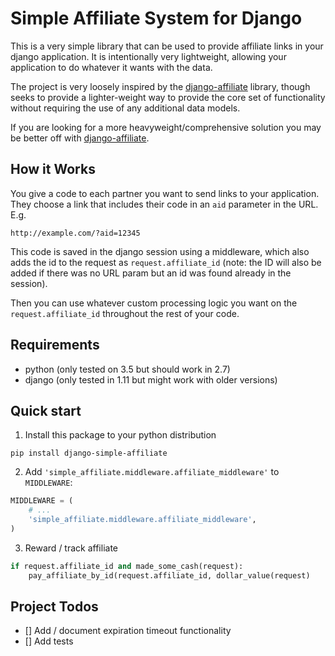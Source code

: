 # Simple Affiliate System for Django


This is a very simple library that can be used to provide affiliate links in your django application.
It is intentionally very lightweight, allowing your application to do whatever it wants with the data.

The project is very loosely inspired by the [django-affiliate](https://github.com/st4lk/django-affiliate) library,
though seeks to provide a lighter-weight way to provide the core set of functionality without requiring the
use of any additional data models.

If you are looking for a more heavyweight/comprehensive solution you may be better off with
[django-affiliate](https://github.com/st4lk/django-affiliate).

## How it Works


You give a code to each partner you want to send links to your application.
They choose a link that includes their code in an `aid` parameter in the URL. E.g.

`http://example.com/?aid=12345`

This code is saved in the django session using a middleware, which also adds the id to the request
as `request.affiliate_id` (note: the ID will also be added if there was no URL param but an id was found
already in the session).

Then you can use whatever custom processing logic you want on the `request.affiliate_id` throughout the
rest of your code.

## Requirements

- python (only tested on 3.5 but should work in 2.7)
- django (only tested in 1.11 but might work with older versions)


## Quick start

1. Install this package to your python distribution

`pip install django-simple-affiliate`

2. Add `'simple_affiliate.middleware.affiliate_middleware'` to `MIDDLEWARE`:

```python
MIDDLEWARE = (
    # ...
    'simple_affiliate.middleware.affiliate_middleware',
)
```

3. Reward / track affiliate

```python
if request.affiliate_id and made_some_cash(request):
    pay_affiliate_by_id(request.affiliate_id, dollar_value(request)
```

## Project Todos

  - [] Add / document expiration timeout functionality
  - [] Add tests
